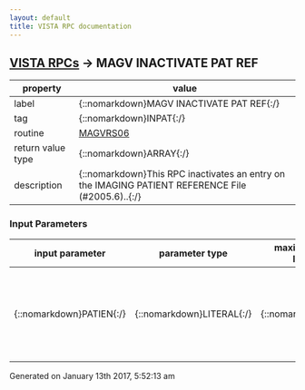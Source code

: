 ```yaml
---
layout: default
title: VISTA RPC documentation
---
```




## [VISTA RPCs](TableOfContent.md) &#8594; MAGV INACTIVATE PAT REF 

 property | value 
--- | --- 
 label | {::nomarkdown}MAGV INACTIVATE PAT REF{:/}
 tag | {::nomarkdown}INPAT{:/}
 routine | [MAGVRS06](http://code.osehra.org/dox/Routine_MAGVRS06_source.html)
 return value type | {::nomarkdown}ARRAY{:/}
 description | {::nomarkdown}This RPC inactivates an entry on the IMAGING PATIENT REFERENCE File (#2005.6)..{:/}

### Input Parameters

| input parameter | parameter type | maximum data length | required | description | 
| --- | --- | --- | --- | --- | 
| {::nomarkdown}PATIEN{:/} | {::nomarkdown}LITERAL{:/} | {::nomarkdown}10{:/} | {::nomarkdown}true{:/} | {::nomarkdown}This is the internal entry number of the record to be inactivated on the IMAGING PATIENT REFERENCE File (#2005.6).{:/} | 




 Generated on January 13th 2017, 5:52:13 am